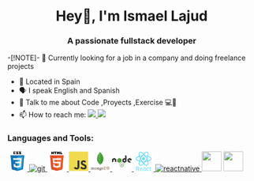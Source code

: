 <h1 align="center">Hey👋, I'm Ismael Lajud</h1>
<h3 align="center">A passionate fullstack developer</h3>

-[!NOTE]-  🌱  Currently looking for a job in a company and doing freelance projects
- 🌅 Located in Spain
- 🗣️ I speak English and Spanish
- 💬 Talk to me about Code ,Proyects ,Exercise 💻💪
- 📫 How to reach me: <a href="https://www.linkedin.com/in/ismael-lajud/"> <img src="https://cdn-icons-png.flaticon.com/512/3536/3536505.png" heigth="15" width="15" /> </a><a href="mailto:ismael.lajud65@gmail.com">
<img src="https://cdn.discordapp.com/attachments/1019371264860770376/1057314600468611092/gmail.png" heigth="15" width="15" /> </a> 

<h3 align="left">Languages and Tools:</h3>

<p align="left"> <a href="https://www.w3schools.com/css/" target="_blank"> <img src="https://raw.githubusercontent.com/devicons/devicon/master/icons/css3/css3-original-wordmark.svg" alt="css3" width="40" height="40"/> </a> </a> <a href="https://git-scm.com/" target="_blank"> <img src="https://www.vectorlogo.zone/logos/git-scm/git-scm-icon.svg" alt="git" width="40" height="40"/> </a> <a href="https://www.w3.org/html/" target="_blank"> <img src="https://raw.githubusercontent.com/devicons/devicon/master/icons/html5/html5-original-wordmark.svg" alt="html5" width="40" height="40"/> </a> <a href="https://developer.mozilla.org/en-US/docs/Web/JavaScript" target="_blank"> <img src="https://raw.githubusercontent.com/devicons/devicon/master/icons/javascript/javascript-original.svg" alt="javascript" width="40" height="40"/> </a> <a href="https://www.mongodb.com/" target="_blank"> <img src="https://raw.githubusercontent.com/devicons/devicon/master/icons/mongodb/mongodb-original-wordmark.svg" alt="mongodb" width="40" height="40"/> </a> <a href="https://nodejs.org" target="_blank"> <img src="https://raw.githubusercontent.com/devicons/devicon/master/icons/nodejs/nodejs-original-wordmark.svg" alt="nodejs" width="40" height="40"/> </a><!--  <a href="https://www.python.org" target="_blank"> <img src="https://raw.githubusercontent.com/devicons/devicon/master/icons/python/python-original.svg" alt="python" width="40" height="40"/> </a> --> <a href="https://reactjs.org/" target="_blank"> <img src="https://raw.githubusercontent.com/devicons/devicon/master/icons/react/react-original-wordmark.svg" alt="react" width="40" height="40"/> </a> <a href="https://reactnative.dev/" target="_blank"> <img src="https://reactnative.dev/img/header_logo.svg" alt="reactnative" width="40" height="40"/> </a><img src="https://cdn4.iconfinder.com/data/icons/logos-and-brands/512/288_Sass_logo-512.png" width="40" height="40"/> <a href="https://developer.android.com" target="_blank"> </a>  <img src="https://cdn-icons-png.flaticon.com/512/5968/5968672.png" width="40" height="40" />  </p>

